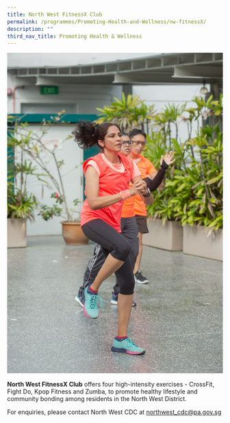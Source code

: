 ```yaml
---
title: North West FitnessX Club
permalink: /programmes/Promoting-Health-and-Wellness/nw-fitnessX/
description: ""
third_nav_title: Promoting Health & Wellness
---
```

<meta name="description" content="North West FitnessX Club">

![](/images/Launch%201.jpg)

**North West FitnessX Club** offers four high-intensity exercises - CrossFit, Fight Do, Kpop Fitness and Zumba, to promote healthy lifestyle and community bonding among residents in the North West District.

 For enquiries, please contact North West CDC at [northwest\_cdc@pa.gov.sg](mailto:northwest_cdc@pa.gov.sg)